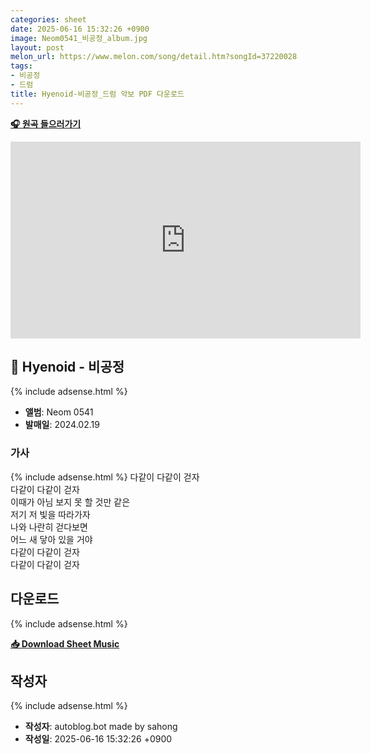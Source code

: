 ```yaml
---
categories: sheet
date: 2025-06-16 15:32:26 +0900
image: Neom0541_비공정_album.jpg
layout: post
melon_url: https://www.melon.com/song/detail.htm?songId=37220028
tags:
- 비공정
- 드럼
title: Hyenoid-비공정_드럼 악보 PDF 다운로드
---
```


<p><a href="https://www.melon.com/song/detail.htm?songId=37220028" target="_blank"><strong>🎧 원곡 들으러가기</strong></a></p>
<iframe width="560" height="315" src="https://www.youtube.com/embed/dx0fzKeGMQY" frameborder="0" allowfullscreen></iframe>

## 🎵 Hyenoid - 비공정

{% include adsense.html %}

- **앨범**: Neom 0541  
- **발매일**: 2024.02.19  

### 가사

{% include adsense.html %}
다같이 다같이 걷자  
다같이 다같이 걷자  
이때가 아님 보지 못 할 것만 같은  
저기 저 빛을 따라가자  
나와 나란히 걷다보면  
어느 새 닿아 있을 거야  
다같이 다같이 걷자  
다같이 다같이 걷자  



## 다운로드

{% include adsense.html %}
<p><a href="https://drive.google.com/file/d/1ZsVzcpefh_zZ_VG-nblHT6z62T_GPAuG/view?usp=drive_link" download><strong>📥 Download Sheet Music</strong></a></p>

## 작성자 

{% include adsense.html %}
- **작성자**: autoblog.bot made by sahong
- **작성일**: 2025-06-16 15:32:26 +0900